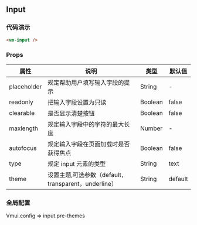 ## Input

### 代码演示
```html
<vm-input />
```  

### Props
属性 | 说明 | 类型 | 默认值
-----|-----|-------|------
placeholder | 规定帮助用户填写输入字段的提示 | String | -
readonly | 把输入字段设置为只读 | Boolean | false
clearable | 是否显示清楚按钮 | Boolean | false
maxlength | 规定输入字段中的字符的最大长度 | Number | -
autofocus | 规定输入字段在页面加载时是否获得焦点 | Boolean | false
type | 规定 input 元素的类型 | String | text
theme | 设置主题,可选参数（default，transparent，underline） | String | default

### 全局配置
Vmui.config => input.pre-themes
